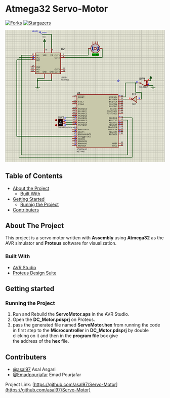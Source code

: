 <!--
*** Thanks for checking out this README Template. If you have a suggestion that would
*** make this better, please fork the repo and create a pull request or simply open
*** an issue with the tag "enhancement".
*** Thanks again! Now go create something AMAZING! :D
-->





<!-- PROJECT SHIELDS -->
<!--
*** I'm using markdown "reference style" links for readability.
*** Reference links are enclosed in brackets [ ] instead of parentheses ( ).
*** See the bottom of this document for the declaration of the reference variables
*** for contributors-url, forks-url, etc. This is an optional, concise syntax you may use.
*** https://www.markdownguide.org/basic-syntax/#reference-style-links
-->

# Atmega32 Servo-Motor

[![Forks][forks-shield]][forks-url]
[![Stargazers][stars-shield]][stars-url]

![Servo-Motor](https://github.com/asal97/Servo-Motor/blob/master/ServoMotor.PNG)

<!-- TABLE OF CONTENTS -->
## Table of Contents

* [About the Project](#about-the-project)
  * [Built With](#built-with)
* [Getting Started](#getting-started)
  * [Runnig the Project](#running-the-project)
* [Contributers](#contributers)





<!-- ABOUT THE PROJECT -->
## About The Project
This project is a servo motor written with **Assembly** using **Atmega32** as the AVR simulator
and **Proteus** software for visualization.
 

### Built With
* [AVR Studio](https://www.microchip.com/mplab/avr-support/atmel-studio-7)
* [Proteus Design Suite](https://www.labcenter.com/)


<!-- GETTING STARTED -->
## Getting started


<!-- Running the Project -->
### Running the Project
1) Run and Rebuild the **ServoMotor.aps**  in the AVR Studio.
2) Open the **DC_Motor.pdsprj** on Proteus.
3) pass the generated file named **ServoMotor.hex** from running the code in first step to the **Microcontroller**
in **DC_Motor.pdsprj** by double clicking on it and then in the **program file** box give       
the address of the **hex** file.






<!-- CONTACT -->
## Contributers
* [@asal97](https://github.com/asal97) Asal Asgari
* [@Emadpourjafar](https://github.com/Emadpourjafar) Emad Pourjafar 


Project Link: [https://github.com/asal97/Servo-Motor](https://github.com/asal97/Servo-Motor)


<!-- MARKDOWN LINKS & IMAGES -->
<!-- https://www.markdownguide.org/basic-syntax/#reference-style-links -->

[forks-shield]: https://img.shields.io/github/forks/asal97/Servo-Motor
[forks-url]: https://img.shields.io/github/forks/asal97/Servo-Motor
[stars-shield]: https://img.shields.io/github/stars/asal97/Servo-Motor
[stars-url]: https://img.shields.io/github/stars/asal97/Servo-Motor




